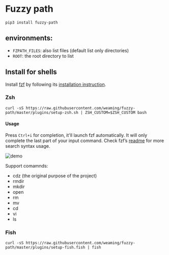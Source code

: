 # Fuzzy path

    pip3 install fuzzy-path

## environments:

* `FZPATH_FILES`: also list files (default list only directories)
* `ROOT`: the root directory to list

## Install for shells

Install [fzf](https://github.com/junegunn/fzf) by following its [installation instruction](https://github.com/junegunn/fzf#installation).

### Zsh

    curl -sS https://raw.githubusercontent.com/weaming/fuzzy-path/master/plugins/setup-zsh.sh | ZSH_CUSTOM=$ZSH_CUSTOM bash

#### Usage

Press `Ctrl+i` for completion, it'll launch fzf automatically. It will only complete the last part of your input command.
Check fzf’s [readme](https://github.com/junegunn/fzf#search-syntax) for more search syntax usage.

![demo](https://i.loli.net/2019/04/02/5ca35bf5d0151.png)

Support comamnds:

* cdz (the original purpose of the project)
* rmdir
* mkdir
* open
* rm
* mv
* cd
* vi
* ls

### Fish

    curl -sS https://raw.githubusercontent.com/weaming/fuzzy-path/master/plugins/setup-fish.fish | fish
